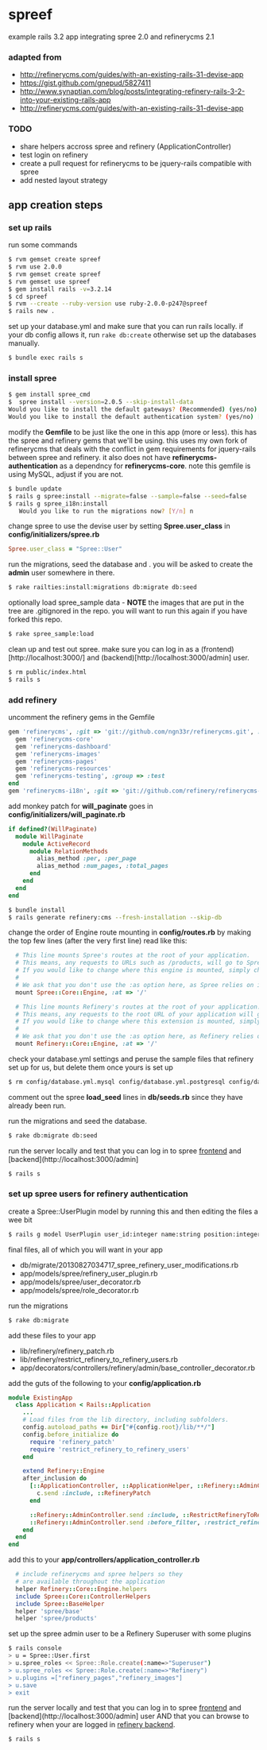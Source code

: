 spreef
======

example rails 3.2 app integrating spree 2.0 and refinerycms 2.1

### adapted from
* http://refinerycms.com/guides/with-an-existing-rails-31-devise-app
* https://gist.github.com/gnepud/5827411
* http://www.synaptian.com/blog/posts/integrating-refinery-rails-3-2-into-your-existing-rails-app
* http://refinerycms.com/guides/with-an-existing-rails-31-devise-app

### TODO
* share helpers accross spree and refinery (ApplicationController)
* test login on refinery
* create a pull request for refinerycms to be jquery-rails compatible with spree
* add nested layout strategy

## app creation steps


### set up rails

run some commands
```sh
$ rvm gemset create spreef
$ rvm use 2.0.0
$ rvm gemset create spreef
$ rvm gemset use spreef
$ gem install rails -v=3.2.14
$ cd spreef
$ rvm --create --ruby-version use ruby-2.0.0-p247@spreef
$ rails new .
```

set up your database.yml and make sure that you can run rails locally. if your db config allows it, run ```rake db:create``` otherwise set up the databases manually.

```sh
$ bundle exec rails s
```

### install spree

```sh
$ gem install spree_cmd
$  spree install --version=2.0.5 --skip-install-data
Would you like to install the default gateways? (Recommended) (yes/no) [yes] yes
Would you like to install the default authentication system? (yes/no) [yes] yes
```

modify the __Gemfile__ to be just like the one in this app (more or less). this has the spree and refinery gems that we'll be using. this uses my own fork of refinerycms that deals with the conflict in gem requirements for jquery-rails between spree and refinery. it also does not have __refinerycms-authentication__ as a dependncy for __refinerycms-core__. note this gemfile is using MySQL, adjust if you are not.

```sh
$ bundle update
$ rails g spree:install --migrate=false --sample=false --seed=false
$ rails g spree_i18n:install
   Would you like to run the migrations now? [Y/n] n
```

change spree to use the devise user by setting __Spree.user_class__ in __config/initializers/spree.rb__
```ruby
Spree.user_class = "Spree::User"
```

run the migrations, seed the database and . you will be asked to create the __admin__ user somewhere in there.
```sh
$ rake railties:install:migrations db:migrate db:seed
```

optionally load spree_sample data - __NOTE__ the images that are put in the tree are .gitignored in the repo. you will want to run this again if you have forked this repo.
```sh
$ rake spree_sample:load
```

clean up and test out spree. make sure you can log in as a (frontend)[http://localhost:3000/] and (backend)[http://localhost:3000/admin] user.
```sh
$ rm public/index.html
$ rails s
```

### add refinery

uncomment the refinery gems in the Gemfile
```ruby
gem 'refinerycms', :git => 'git://github.com/ngn33r/refinerycms.git', :branch => '2-1-stable' do
  gem 'refinerycms-core'
  gem 'refinerycms-dashboard'
  gem 'refinerycms-images'
  gem 'refinerycms-pages'
  gem 'refinerycms-resources'
  gem 'refinerycms-testing', :group => :test
end
gem 'refinerycms-i18n', :git => 'git://github.com/refinery/refinerycms-i18n.git', :branch => '2-1-stable'
```

add monkey patch for __will_paginate__ goes in __config/initializers/will_paginate.rb__
```ruby
if defined?(WillPaginate)
  module WillPaginate
    module ActiveRecord
      module RelationMethods
        alias_method :per, :per_page
        alias_method :num_pages, :total_pages
      end
    end
  end
end
```

```sh
$ bundle install
$ rails generate refinery:cms --fresh-installation --skip-db
```

change the order of Engine route mounting in __config/routes.rb__ by making the top few lines (after the very first line) read like this:
```ruby
  # This line mounts Spree's routes at the root of your application.
  # This means, any requests to URLs such as /products, will go to Spree::ProductsController.
  # If you would like to change where this engine is mounted, simply change the :at option to something different.
  #
  # We ask that you don't use the :as option here, as Spree relies on it being the default of "spree"
  mount Spree::Core::Engine, :at => '/'

  # This line mounts Refinery's routes at the root of your application.
  # This means, any requests to the root URL of your application will go to Refinery::PagesController#home.
  # If you would like to change where this extension is mounted, simply change the :at option to something different.
  #
  # We ask that you don't use the :as option here, as Refinery relies on it being the default of "refinery"
  mount Refinery::Core::Engine, :at => '/'
```

check your database.yml settings and peruse the sample files that refinery set up for us, but delete them once yours is set up
```sh
$ rm config/database.yml.mysql config/database.yml.postgresql config/database.yml.sqlite3
```

comment out the spree __load_seed__ lines in __db/seeds.rb__ since they have already been run.

run the migrations and seed the database.
```sh
$ rake db:migrate db:seed
```

run the server locally and test that you can log in to spree [frontend](http://localhost:3000/) and [backend](http://localhost:3000/admin]
```sh
$ rails s
```

### set up spree users for refinery authentication

create a Spree::UserPlugin model by running this and then editing the files a wee bit
```sh
$ rails g model UserPlugin user_id:integer name:string position:integer
```

final files, all of which you will want in your app
* db/migrate/20130827034717_spree_refinery_user_modifications.rb
* app/models/spree/refinery_user_plugin.rb
* app/models/spree/user_decorator.rb
* app/models/spree/role_decorator.rb

run the migrations
```sh
$ rake db:migrate
```

add these files to your app
* lib/refinery/refinery_patch.rb
* lib/refinery/restrict_refinery_to_refinery_users.rb
* app/decorators/controllers/refinery/admin/base_controller_decorator.rb

add the guts of the following to your __config/application.rb__
```ruby
module ExistingApp
  class Application < Rails::Application
    ...
    # Load files from the lib directory, including subfolders.
    config.autoload_paths += Dir["#{config.root}/lib/**/"]
    config.before_initialize do
      require 'refinery_patch'
      require 'restrict_refinery_to_refinery_users'
    end

    extend Refinery::Engine
    after_inclusion do
      [::ApplicationController, ::ApplicationHelper, ::Refinery::AdminController].each do |c|
        c.send :include, ::RefineryPatch
      end

      ::Refinery::AdminController.send :include, ::RestrictRefineryToRefineryUsers
      ::Refinery::AdminController.send :before_filter, :restrict_refinery_to_refinery_users
    end
  end
end
```

add this to your __app/controllers/application_controller.rb__
```ruby
  # include refinerycms and spree helpers so they
  # are available throughout the application
  helper Refinery::Core::Engine.helpers
  include Spree::Core::ControllerHelpers
  include Spree::BaseHelper
  helper 'spree/base'
  helper 'spree/products'
```

set up the spree admin user to be a Refinery Superuser with some plugins
```sh
$ rails console
> u = Spree::User.first
> u.spree_roles << Spree::Role.create(:name=>"Superuser")
> u.spree_roles << Spree::Role.create(:name=>"Refinery")
> u.plugins =["refinery_pages","refinery_images"]
> u.save
> exit
```

run the server locally and test that you can log in to spree [frontend](http://localhost:3000/) and [backend](http://localhost:3000/admin] user AND that you can browse to refinery when your are logged in  [refinery backend](http://localhost:3000/refinery).
```sh
$ rails s
```
